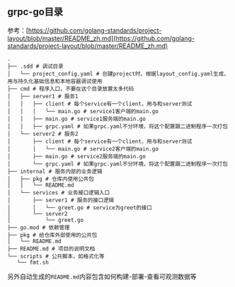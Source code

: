 ## grpc-go目录

参考：[https://github.com/golang-standards/project-layout/blob/master/README_zh.md](https://github.com/golang-standards/project-layout/blob/master/README_zh.md)

 ```
 .
├── .sdd # 调试目录
│   └── project_config.yaml # 创建project时，根据layout_config.yaml生成，用与持久化基础信息和本地容器调试使用
├── cmd # 程序入口，不要在这个目录放置太多代码
│   ├── server1 # 服务1
│   │   ├── client # 每个service有一个client，用与和server测试
│   │   │   └── main.go # service1客户端的main.go
│   │   ├── main.go # service1服务端的main.go
│   │   ├── grpc.yaml # 如果grpc.yaml不分环境，将这个配置跟二进制程序一次打包
│   └── server2 # 服务2
│       ├── client # 每个service有一个client，用与和server测试
│       │   └── main.go # service2客户端的main.go
│       ├── main.go # service2服务端的main.go
│       └── grpc.yaml # 如果grpc.yaml不分环境，将这个配置跟二进制程序一次打包
├── internal # 服务内部的业务逻辑
│   ├── pkg # 仓库内使用公共包
│   │   └── README.md
│   └── services # 业务接口逻辑入口
│       ├── server1 # 服务的接口逻辑
│       │   └── greet.go # service为greet的接口
│       └── server2
│           └── greet.go
├── go.mod # 依赖管理
├── pkg # 给仓库外部使用的公共包
│   └── README.md
├── README.md # 项目的说明文档
└── scripts # 公共脚本，如格式化等
    └── fmt.sh
 ```

 另外自动生成的`README.md`内容包含如何构建-部署-查看可观测数据等

